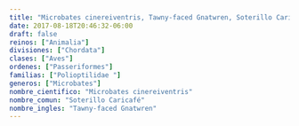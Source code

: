 ```yaml
---
title: "Microbates cinereiventris, Tawny-faced Gnatwren, Soterillo Caricafé"
date: 2017-08-18T20:46:32-06:00
draft: false
reinos: ["Animalia"]
divisiones: ["Chordata"]
clases: ["Aves"]
ordenes: ["Passeriformes"]
familias: ["Polioptilidae "]
generos: ["Microbates"]
nombre_cientifico: "Microbates cinereiventris"
nombre_comun: "Soterillo Caricafé"
nombre_ingles: "Tawny-faced Gnatwren"
---
```

